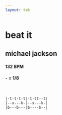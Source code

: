 ```yaml
---
layout: tab
---
```


# beat it
## michael jackson

#### 132 BPM
#### `-` = 1/8

<br/>

```
|-t-t-t-t|-t-tt--t|
|--x---k-|--x---k-|
|b---b---|b----b--|
```
